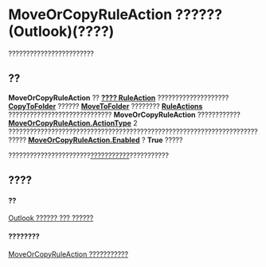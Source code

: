 
# MoveOrCopyRuleAction ?????? (Outlook)(????)

????????????????????????


## ??

 **MoveOrCopyRuleAction** ?? **[???? RuleAction](6451788f-e5ed-239c-a34d-b564b52d8955.md)** ???????????????????? **[CopyToFolder](6e5c0ea8-6287-2904-c8d8-b3c6b5f7cb24.md)** ?????? **[MoveToFolder](6d9c577d-e022-72fc-45f2-bdda7a8761de.md)** ???????? **[RuleActions](82ba76cd-86a4-3372-cb51-2df1d58c8b71.md)** ????????????????????????????? **MoveOrCopyRuleAction** ???????????? **[MoveOrCopyRuleAction.ActionType](204bef7d-a19a-abd1-d494-23c33aa9f145.md)** 2 ??????????????????????????????????????????????????????????????????????????? **[MoveOrCopyRuleAction.Enabled](795374af-a8de-b771-97df-3d9e82949af0.md)** ? **True** ?????

???????????????????????[???????????](c5f83c81-0e01-38aa-5ec7-3932b4443e43.md)???????????


## ????


#### ??


[Outlook ?????? ??? ??????](73221b13-d8d8-99b8-3394-b95dbbfd5ddc.md)
#### ????????


[MoveOrCopyRuleAction ???????????](http://msdn.microsoft.com/library/39b240af-e9a0-f28a-99eb-0d4487af972c%28Office.15%29.aspx)